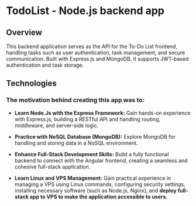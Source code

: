 # TodoList - Node.js backend app


## Overview
This backend application serves as the API for the To-Do List frontend, handling tasks such as user authentication, task management, and secure communication. Built with Express.js and MongoDB, it supports JWT-based authentication and task storage.

## Technologies

### The motivation behind creating this app was to:

- <strong>Learn Node.Js with the Express Framework:</strong> Gain hands-on experience with Express.js, building a RESTful API and handling routing, middleware, and server-side logic.

- <strong>Practice with NoSQL Database (MongoDB):</strong> Explore MongoDB for handling and storing data in a NoSQL environment.

- <strong>Enhance Full-Stack Development Skills:</strong> Build a fully functional backend to connect with the Angular frontend, creating a seamless and cohesive full-stack application.

- <strong>Learn Linux and VPS Management:</strong> Gain practical experience in managing a VPS using Linux commands, configuring security settings, installing necessary software (such as Node.js, Nginx), and <strong>deploy full-stack app to VPS to make the application accessible to users.</strong>
